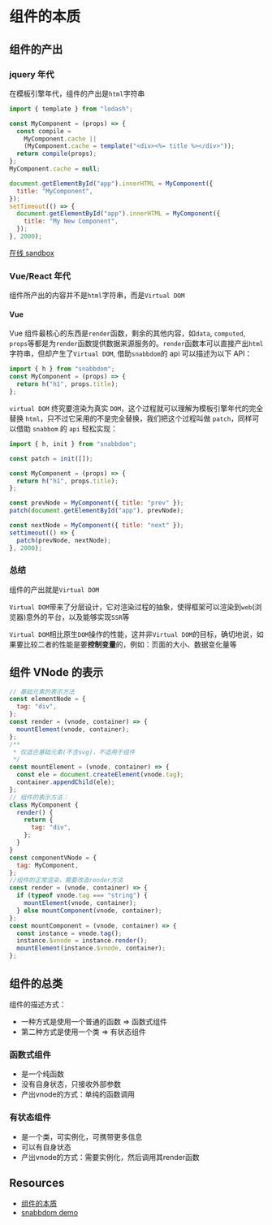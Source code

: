 # 组件的本质

## 组件的产出

### jquery 年代

在模板引擎年代，组件的产出是`html`字符串

```js
import { template } from "lodash";

const MyComponent = (props) => {
  const compile =
    MyComponent.cache ||
    (MyComponent.cache = template("<div><%= title %></div>"));
  return compile(props);
};
MyComponent.cache = null;

document.getElementById("app").innerHTML = MyComponent({
  title: "MyComponent",
});
setTimeout(() => {
  document.getElementById("app").innerHTML = MyComponent({
    title: "My New Component",
  });
}, 2000);
```

[在线 sandbox](https://codesandbox.io/s/keen-minsky-6lvrp5?file=/index.js:0-438)

### Vue/React 年代

组件所产出的内容并不是`html`字符串，而是`Virtual DOM`

#### Vue

Vue 组件最核心的东西是`render`函数，剩余的其他内容，如`data`, `computed`, `props`等都是为`render`函数提供数据来源服务的。`render`函数本可以直接产出`html`字符串，但却产生了`Virtual DOM`, 借助`snabbdom`的 api 可以描述为以下 API：

```js
import { h } from "snabbdom";
const MyComponent = (props) => {
  return h("h1", props.title);
};
```

`virtual DOM` 终究要渲染为真实 `DOM`，这个过程就可以理解为模板引擎年代的完全替换 `html`，只不过它采用的不是完全替换，我们把这个过程叫做 `patch`，同样可以借助 `snabbom` 的 `api` 轻松实现：

```js
import { h, init } from "snabbdom";

const patch = init([]);

const MyComponent = (props) => {
  return h("h1", props.title);
};

const prevNode = MyComponent({ title: "prev" });
patch(document.getElementById("app"), prevNode);

const nextNode = MyComponent({ title: "next" });
settimeout(() => {
  patch(prevNode, nextNode);
}, 2000);
```

### 总结

组件的产出就是`Virtual DOM`

`Virtual DOM`带来了分层设计，它对渲染过程的抽象，使得框架可以渲染到`web`(浏览器)意外的平台，以及能够实现`SSR`等

`Virtual DOM`相比原生`DOM`操作的性能，这并非`Virtual DOM`的目标，确切地说，如果要比较二者的性能是要**控制变量**的，例如：页面的大小、数据变化量等

## 组件 VNode 的表示

```js
// 基础元素的表示方法
const elementNode = {
  tag: "div",
};
const render = (vnode, container) => {
  mountElement(vnode, container);
};
/**
 * 仅适合基础元素(不含svg)，不适用于组件
 */
const mountElement = (vnode, container) => {
  const ele = document.createElement(vnode.tag);
  container.appendChild(ele);
};
// 组件的表示方法：
class MyComponent {
  render() {
    return {
      tag: "div",
    };
  }
}
const componentVNode = {
  tag: MyComponent,
};
//组件的正常渲染，需要改造render方法
const render = (vnode, container) => {
  if (typeof vnode.tag === "string") {
    mountElement(vnode, container);
  } else mountComponent(vnode, container);
};
const mountComponent = (vnode, container) => {
  const instance = vnode.tag();
  instance.$vnode = instance.render();
  mountElement(instance.$vnode, container);
};
```

## 组件的总类
组件的描述方式：

- 一种方式是使用一个普通的函数 => 函数式组件
- 第二种方式是使用一个类 => 有状态组件

### 函数式组件
- 是一个纯函数
- 没有自身状态，只接收外部参数
- 产出vnode的方式：单纯的函数调用
### 有状态组件
- 是一个类，可实例化，可携带更多信息
- 可以有自身状态
- 产出vnode的方式：需要实例化，然后调用其render函数
## Resources

- [组件的本质](https://juejin.cn/post/6844903903209717768)
- [snabbdom demo](https://codesandbox.io/s/keen-minsky-6lvrp5?file=/src/snabbdom.js)
